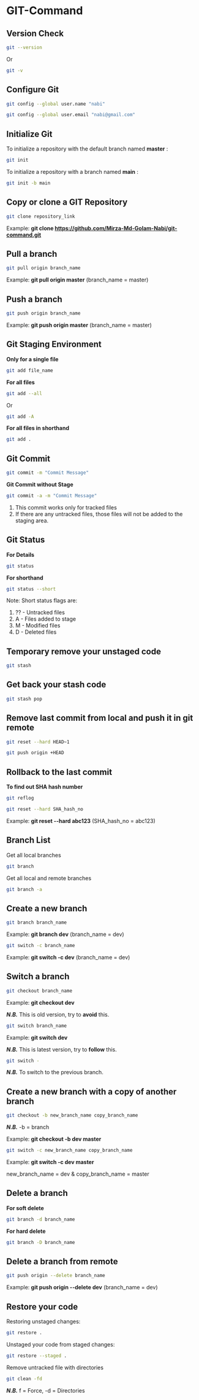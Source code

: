 # GIT-Command

## Version Check
```sh
git --version
```

Or

```sh
git -v
```

## Configure Git
```sh
git config --global user.name "nabi"
```

```sh
git config --global user.email "nabi@gmail.com"
```

## Initialize Git
To initialize a repository with the default branch named **master** :
```sh
git init
```

To initialize a repository with a branch named **main** :
```sh
git init -b main
```

## Copy or clone a GIT Repository
```sh
git clone repository_link
```

Example: **git clone https://github.com/Mirza-Md-Golam-Nabi/git-command.git**

## Pull a branch
```sh
git pull origin branch_name
```

Example: **git pull origin master** (branch_name = master)

## Push a branch
```sh
git push origin branch_name
```

Example: **git push origin master** (branch_name = master)

## Git Staging Environment

**Only for a single file**
```sh
git add file_name
``` 

**For all files**
```sh
git add --all
```

Or
```sh
git add -A
```

**For all files in shorthand**
```sh
git add .
```

## Git Commit
```sh
git commit -m "Commit Message"
```

**Git Commit without Stage**
```sh
git commit -a -m "Commit Message"
```

1. This commit works only for tracked files
2. If there are any untracked files, those files will not be added to the staging area.

## Git Status
**For Details**
```sh
git status
```

**For shorthand**
```sh
git status --short
```

Note: Short status flags are:
1. ?? - Untracked files
2. A - Files added to stage
3. M - Modified files
4. D - Deleted files

## Temporary remove your unstaged code
```sh
git stash
```

## Get back your stash code
```sh
git stash pop
```

## Remove last commit from local and push it in git remote
```sh
git reset --hard HEAD~1
```

```sh
git push origin +HEAD
```

## Rollback to the last commit
**To find out SHA hash number**
```sh
git reflog
```

```sh
git reset --hard SHA_hash_no
```

Example: **git reset --hard abc123** (SHA_hash_no = abc123) 

## Branch List
Get all local branches
```sh
git branch
```

Get all local and remote branches
```sh
git branch -a
```

## Create a new branch
```sh
git branch branch_name
```

Example: **git branch dev** (branch_name = dev)

```sh
git switch -c branch_name
```

Example: **git switch -c dev** (branch_name = dev)

## Switch a branch
```sh
git checkout branch_name
```

Example: **git checkout dev**

***N.B.*** This is old version, try to **avoid** this.

```sh
git switch branch_name
```

Example: **git switch dev**

***N.B.*** This is latest version, try to **follow** this.

```sh
git switch -
```
***N.B.*** To switch to the previous branch.

## Create a new branch with a copy of another branch

```sh
git checkout -b new_branch_name copy_branch_name
```
***N.B.*** -b = branch

Example: **git checkout -b dev master** 

```sh
git switch -c new_branch_name copy_branch_name
```

Example: **git switch -c dev master** 

new_branch_name = dev & copy_branch_name = master

## Delete a branch
**For soft delete**
```sh
git branch -d branch_name
```

**For hard delete**
```sh
git branch -D branch_name
```

## Delete a branch from remote
```sh
git push origin --delete branch_name
```

Example: **git push origin --delete dev** (branch_name = dev)

## Restore your code
Restoring unstaged changes:
```sh
git restore .
```

Unstaged your code from staged changes:
```sh
git restore --staged .
```

Remove untracked file with directories
```sh
git clean -fd
```

***N.B.*** f = Force, -d = Directories
